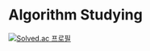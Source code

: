 # Algorithm Studying

[![Solved.ac
프로필](http://mazassumnida.wtf/api/generate_badge?boj=eun61n)](https://solved.ac/eun61n)
